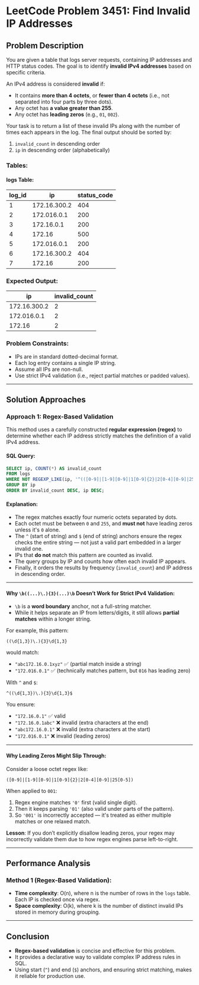 # LeetCode Problem 3451: Find Invalid IP Addresses

## Problem Description

You are given a table that logs server requests, containing IP addresses and HTTP status codes. The goal is to identify **invalid IPv4 addresses** based on specific criteria.

An IPv4 address is considered **invalid** if:
- It contains **more than 4 octets**, or **fewer than 4 octets** (i.e., not separated into four parts by three dots).
- Any octet has **a value greater than 255**.
- Any octet has **leading zeros** (e.g., `01`, `002`).

Your task is to return a list of these invalid IPs along with the number of times each appears in the log. The final output should be sorted by:
1. `invalid_count` in descending order
2. `ip` in descending order (alphabetically)

### Tables:

#### logs Table:

| log_id | ip              | status_code |
|--------|------------------|-------------|
| 1      | 172.16.300.2     | 404         |
| 2      | 172.016.0.1      | 200         |
| 3      | 172.16.0.1       | 200         |
| 4      | 172.16           | 500         |
| 5      | 172.016.0.1      | 200         |
| 6      | 172.16.300.2     | 404         |
| 7      | 172.16           | 200         |

### Expected Output:

| ip              | invalid_count |
|------------------|----------------|
| 172.16.300.2     | 2              |
| 172.016.0.1      | 2              |
| 172.16           | 2              |

### Problem Constraints:
- IPs are in standard dotted-decimal format.
- Each log entry contains a single IP string.
- Assume all IPs are non-null.
- Use strict IPv4 validation (i.e., reject partial matches or padded values).

---

## Solution Approaches

### Approach 1: Regex-Based Validation

This method uses a carefully constructed **regular expression (regex)** to determine whether each IP address strictly matches the definition of a valid IPv4 address.

#### SQL Query:
```sql
SELECT ip, COUNT(*) AS invalid_count  
FROM logs  
WHERE NOT REGEXP_LIKE(ip, '^(([0-9]|[1-9][0-9]|1[0-9]{2}|2[0-4][0-9]|25[0-5])\\.){3}([0-9]|[1-9][0-9]|1[0-9]{2}|2[0-4][0-9]|25[0-5])$')  
GROUP BY ip  
ORDER BY invalid_count DESC, ip DESC;
```

#### Explanation:
- The regex matches exactly four numeric octets separated by dots.
- Each octet must be between `0` and `255`, and **must not** have leading zeros unless it's `0` alone.
- The `^` (start of string) and `$` (end of string) anchors ensure the regex checks the entire string — not just a valid part embedded in a larger invalid one.
- IPs that **do not** match this pattern are counted as invalid.
- The query groups by IP and counts how often each invalid IP appears.
- Finally, it orders the results by frequency (`invalid_count`) and IP address in descending order.

---

#### Why `\b((...)\.){3}(...)\b` Doesn’t Work for Strict IPv4 Validation:

- `\b` is a **word boundary** anchor, not a full-string matcher.
- While it helps separate an IP from letters/digits, it still allows **partial matches** within a longer string.

For example, this pattern:
```regex
((\d{1,3})\.){3}\d{1,3}
```
would match:
- `"abc172.16.0.1xyz"` ✅ (partial match inside a string)
- `"172.016.0.1"` ✅ (technically matches pattern, but `016` has leading zero)

With `^` and `$`:
```regex
^((\d{1,3})\.){3}\d{1,3}$
```
You ensure:
- `"172.16.0.1"` ✅ valid
- `"172.16.0.1abc"` ❌ invalid (extra characters at the end)
- `"abc172.16.0.1"` ❌ invalid (extra characters at the start)
- `"172.016.0.1"` ❌ invalid (leading zeros)

---

#### Why Leading Zeros Might Slip Through:

Consider a loose octet regex like:
```regex
([0-9]|[1-9][0-9]|1[0-9]{2}|2[0-4][0-9]|25[0-5])
```

When applied to `001`:
1. Regex engine matches `'0'` first (valid single digit).
2. Then it keeps parsing `'01'` (also valid under parts of the pattern).
3. So `'001'` is incorrectly accepted — it's treated as either multiple matches or one relaxed match.

**Lesson**: If you don’t explicitly disallow leading zeros, your regex may incorrectly validate them due to how regex engines parse left-to-right.

---

## Performance Analysis

### Method 1 (Regex-Based Validation):

- **Time complexity**: O(n), where n is the number of rows in the `logs` table. Each IP is checked once via regex.
- **Space complexity**: O(k), where k is the number of distinct invalid IPs stored in memory during grouping.

---

## Conclusion

- **Regex-based validation** is concise and effective for this problem.
- It provides a declarative way to validate complex IP address rules in SQL.
- Using start (`^`) and end (`$`) anchors, and ensuring strict matching, makes it reliable for production use.
